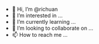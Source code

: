 - 👋 Hi, I’m @richuan
- 👀 I’m interested in ...
- 🌱 I’m currently learning ...
- 💞️ I’m looking to collaborate on ...
- 📫 How to reach me ...

<!---
richuan/richuan is a ✨ special ✨ repository because its `README.md` (this file) appears on your GitHub profile.
You can click the Preview link to take a look at your changes.
--->

